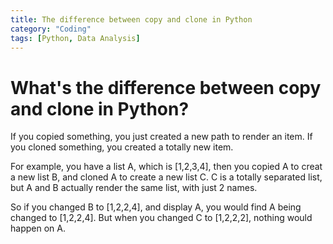 ```yaml
---
title: The difference between copy and clone in Python
category: "Coding"
tags: [Python, Data Analysis]
---
```


# What's the difference between copy and clone in Python?
If you copied something, you just created a new path to render an item.
If you cloned something, you created a totally new item.

For example, you have a list A, which is [1,2,3,4], then you copied A to creat a new list B, and cloned A to create a new list C.
C is a totally separated list, but A and B actually render the same list, with just 2 names.

So if you changed B to [1,2,2,4], and display A, you would find A being changed to [1,2,2,4].
But when you changed C to [1,2,2,2], nothing would happen on A.